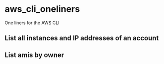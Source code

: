 # aws_cli_oneliners

One liners for the AWS CLI

## List all instances and IP addresses of an account

## List amis by owner
